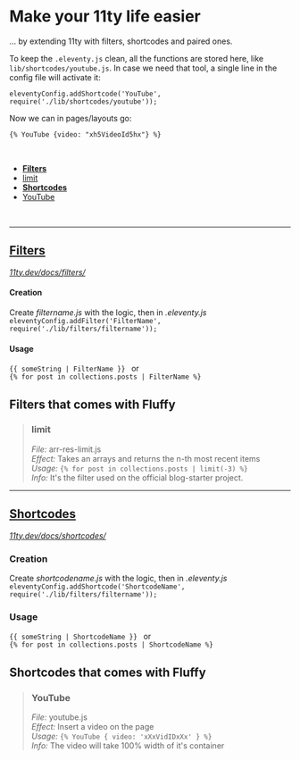 # Make your 11ty life easier
... by extending 11ty with filters, shortcodes and paired ones.

To keep the `.eleventy.js` clean, all the functions are stored here, like `lib/shortcodes/youtube.js`. In case we need that tool, a single line in the config file will activate it:

 ```eleventyConfig.addShortcode('YouTube', require('./lib/shortcodes/youtube'));``` 
 
 Now we can in pages/layouts go: 
 
 ```{% YouTube {video: "xh5VideoId5hx"} %}``` 

 <br />

- **[Filters](#filters)**
- [limit](#limit)
- **[Shortcodes](#filters)**
- [YouTube](#youtube)

<br />
<hr>

## [Filters](#filters) 
*[11ty.dev/docs/filters/](11ty.dev/docs/filters/)*

#### Creation
Create *filtername.js* with the logic, then in *.eleventy.js*
```eleventyConfig.addFilter('FilterName', require('./lib/filters/filtername'));```

#### Usage 
```{{ someString | FilterName }} ``` or<br/> 
```{% for post in collections.posts | FilterName %}``` 

## Filters that comes with **Fluffy**

> ### limit 
> *File:* arr-res-limit.js <br/> 
> *Effect:* Takes an arrays and returns the n-th most recent items <br/>
> *Usage:* `{% for post in collections.posts | limit(-3) %}` <br/>
> *Info:* It's the filter used on the official blog-starter project.

<hr>

## [Shortcodes](#shortcodes) 
*[11ty.dev/docs/shortcodes/](11ty.dev/docs/shortcodes/)*

### Creation
Create *shortcodename.js* with the logic, then in *.eleventy.js*
```eleventyConfig.addShortcode('ShortcodeName', require('./lib/filters/filtername'));```

### Usage 
```{{ someString | ShortcodeName }} ``` or<br/> 
```{% for post in collections.posts | ShortcodeName %}``` 

## Shortcodes that comes with **Fluffy**

> ### YouTube 
> *File:* youtube.js <br/> 
> *Effect:* Insert a video on the page <br/>
> *Usage:* `{% YouTube { video: 'xXxVidIDxXx' } %}` <br/>
> *Info:* The video will take 100% width of it's container

